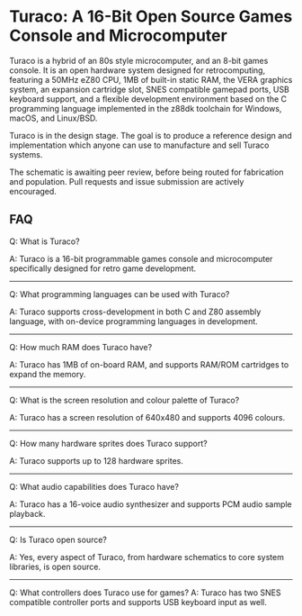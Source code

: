 # Turaco: A 16-Bit Open Source Games Console and Microcomputer

Turaco is a hybrid of an 80s style microcomputer, and an 8-bit games console. It is an open hardware system designed for retrocomputing, featuring a 50MHz eZ80 CPU, 1MB of built-in static RAM, the VERA graphics system, an expansion cartridge slot, SNES compatible gamepad ports, USB keyboard support, and a flexible development environment based on the C programming language implemented in the z88dk toolchain for Windows, macOS, and Linux/BSD.

Turaco is in the design stage. The goal is to produce a reference design and implementation which anyone can use to manufacture and sell Turaco systems.

The schematic is awaiting peer review, before being routed for fabrication and population. Pull requests and issue submission are actively encouraged.

## FAQ

Q: What is Turaco?

A: Turaco is a 16-bit programmable games console and microcomputer specifically designed for retro game development.

----

Q: What programming languages can be used with Turaco?

A: Turaco supports cross-development in both C and Z80 assembly language, with on-device programming languages in development.

----

Q: How much RAM does Turaco have?

A: Turaco has 1MB of on-board RAM, and supports RAM/ROM cartridges to expand the memory.

----

Q: What is the screen resolution and colour palette of Turaco?

A: Turaco has a screen resolution of 640x480 and supports 4096 colours.

----

Q: How many hardware sprites does Turaco support?

A: Turaco supports up to 128 hardware sprites.

----

Q: What audio capabilities does Turaco have?

A: Turaco has a 16-voice audio synthesizer and supports PCM audio sample playback.

----

Q: Is Turaco open source?

A: Yes, every aspect of Turaco, from hardware schematics to core system libraries, is open source.

----

Q: What controllers does Turaco use for games?
A: Turaco has two SNES compatible controller ports and supports USB keyboard input as well.
